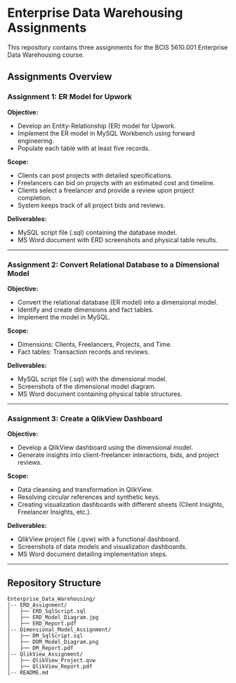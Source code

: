 # Enterprise Data Warehousing Assignments

This repository contains three assignments for the BCIS 5610.001 Enterprise Data Warehousing course.

## Assignments Overview

### **Assignment 1: ER Model for Upwork**
**Objective:**
- Develop an Entity-Relationship (ER) model for Upwork.
- Implement the ER model in MySQL Workbench using forward engineering.
- Populate each table with at least five records.

**Scope:**
- Clients can post projects with detailed specifications.
- Freelancers can bid on projects with an estimated cost and timeline.
- Clients select a freelancer and provide a review upon project completion.
- System keeps track of all project bids and reviews.

**Deliverables:**
- MySQL script file (.sql) containing the database model.
- MS Word document with ERD screenshots and physical table results.

---

### **Assignment 2: Convert Relational Database to a Dimensional Model**
**Objective:**
- Convert the relational database (ER model) into a dimensional model.
- Identify and create dimensions and fact tables.
- Implement the model in MySQL.

**Scope:**
- Dimensions: Clients, Freelancers, Projects, and Time.
- Fact tables: Transaction records and reviews.

**Deliverables:**
- MySQL script file (.sql) with the dimensional model.
- Screenshots of the dimensional model diagram.
- MS Word document containing physical table structures.

---

### **Assignment 3: Create a QlikView Dashboard**
**Objective:**
- Develop a QlikView dashboard using the dimensional model.
- Generate insights into client-freelancer interactions, bids, and project reviews.

**Scope:**
- Data cleansing and transformation in QlikView.
- Resolving circular references and synthetic keys.
- Creating visualization dashboards with different sheets (Client Insights, Freelancer Insights, etc.).

**Deliverables:**
- QlikView project file (.qvw) with a functional dashboard.
- Screenshots of data models and visualization dashboards.
- MS Word document detailing implementation steps.

---

## Repository Structure
```
Enterprise_Data_Warehousing/
│-- ERD_Assignment/
│   ├── ERD_SqlScript.sql
│   ├── ERD_Model_Diagram.jpg
│   ├── ERD_Report.pdf
│-- Dimensional_Model_Assignment/
│   ├── DM_SqlScript.sql
│   ├── DDM_Model_Diagram.png
│   ├── DM_Report.pdf
│-- QlikView_Assignment/
│   ├── QlikView_Project.qvw
│   ├── QlikView_Report.pdf
│-- README.md
```
